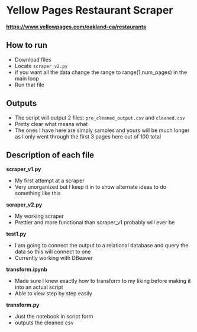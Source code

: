 # Yellow Pages Restaurant Scraper

**https://www.yellowpages.com/oakland-ca/restaurants**

## How to run
- Download files
- Locate `scraper_v2.py`
- if you want all the data change the range to range(1,num_pages) in the main loop
- Run that file

## Outputs
- The script will output 2 files: `pre_cleaned_output.csv` and `cleaned.csv`
- Pretty clear what means what
- The ones I have here are simply samples and yours will be much longer as I only went through the first 3 pages here out of 100 total

## Description of each file

**scraper_v1.py**
- My first attempt at a scraper
- Very unorganized but I keep it in to show alternate ideas to do something like this

**scraper_v2.py**
- My working scraper
- Prettier and more functional than scraper_v1 probably will ever be

**test1.py**
- I am going to connect the output to a relational database and query the data so this will connect to one
- Currently working with DBeaver

**transform.ipynb**
- Made sure I knew exactly how to transform to my liking before making it into an actual script
- Able to view step by step easily

**transform.py**
- Just the notebook in script form
- outputs the cleaned csv
